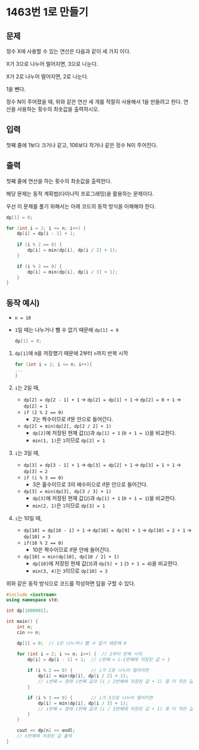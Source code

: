 # 1463번 1로 만들기

<aside>

## 문제

정수 X에 사용할 수 있는 연산은 다음과 같이 세 가지 이다.

X가 3으로 나누어 떨어지면, 3으로 나눈다.

X가 2로 나누어 떨어지면, 2로 나눈다.

1을 뺀다.

정수 N이 주어졌을 때, 위와 같은 연산 세 개를 적절히 사용해서 1을 만들려고 한다. 연산을 사용하는 횟수의 최솟값을 출력하시오.

</aside>

<aside>

## 입력

첫째 줄에 1보다 크거나 같고, 106보다 작거나 같은 정수 N이 주어진다.

</aside>

<aside>

## 출력

첫째 줄에 연산을 하는 횟수의 최솟값을 출력한다.

</aside>

해당 문제는 동적 계획법(다이나믹 프로그래밍)을 활용하는 문제이다.

우선 이 문제를 풀기 위해서는 아래 코드의 동작 방식을 이해해야 한다.

```cpp
dp[1] = 0;

for (int i = 2; i <= n; i++) {
	dp[i] = dp[i - 1] + 1;
	
	if (i % 2 == 0) {
		dp[i] = min(dp[i], dp[i / 2] + 1);
	}

	if (i % 3 == 0) {
		dp[i] = min(dp[i], dp[i / 3] + 1);
	}
}
```

<aside>

## 동작 예시)

- `n = 10`
- `1`일 때는 나누거나 뺄 수 없기 때문에 `dp[1] = 0`
    
    ```cpp
    dp[1] = 0;
    ```
    
1. `dp[1]`에 `0`을 저장했기 때문에 2부터 `n`까지 반복 시작
    
    ```cpp
    for (int i = 2; i <= n; i++){
    ...
    }
    ```
    

1. `i`는 2일 때,
    - `dp[2] = dp[2 - 1] + 1` → `dp[2] = dp[1] + 1` → `dp[2] = 0 + 1` → `dp[2] = 1`
    - `if (2 % 2 == 0)`
        - 2는 짝수이므로 if문 안으로 들어간다.
    - `dp[2] = min(dp[2], dp[2 / 2] + 1)`
        - `dp[2]`에 저장된 현재 값(`1`)과 `dp[1] + 1` (`0 + 1 = 1`)을 비교한다.
        - `min(1, 1)`은 `1`이므로 `dp[2] = 1`

1. `i`는 3일 때,
    - `dp[3] = dp[3 - 1] + 1` → `dp[3] = dp[2] + 1` → `dp[3] = 1 + 1` → `dp[3] = 2`
    - `if (i % 3 == 0)`
        - 3은 홀수이므로 3의 배수미으로 if문 안으로 들어간다.
    - `dp[3] = min(dp[3], dp[3 / 3] + 1)`
        - `dp[3]`에 저장된 현재 값(`2`)과 `dp[1] + 1` (`0 + 1 = 1`)을 비교한다.
        - `min(2, 1)`은 `1`이므로 `dp[3] = 1`

1. `i`는 10일 때,
    - `dp[10] = dp[10 - 1] + 1` → `dp[10] = dp[9] + 1` → `dp[10] = 2 + 1` → `dp[10] = 3`
    - `if(10 % 2 == 0)`
        - 10은 짝수이므로 if문 안에 들어간다.
    - `dp[10] = min(dp[10], dp[10 / 2] + 1)`
        - `dp[10]`에 저장된 현재 값(`3`)과 `dp[5] + 1` (`3 + 1 = 4`)을 비교한다.
        - `min(3, 4)`는 `3`이므로 `dp[10] = 3`
</aside>

위와 같은 동작 방식으로 코드를 작성하면 답을 구할 수 있다.

```cpp
#include <iostream>
using namespace std;

int dp[1000001];

int main() {
	int n;
	cin >> n;

	dp[1] = 0;	// 1은 나누거나 뺄 수 없기 때문에 0

	for (int i = 2; i <= n; i++) {	// 2부터 반복 시작
		dp[i] = dp[i - 1] + 1;	// i번째 = i-1번째에 저장된 값 + 1
		
		if (i % 2 == 0) {		// i가 2로 나누어 떨어지면
			dp[i] = min(dp[i], dp[i / 2] + 1);
			// i번째 = 원래 i번째 값과 (i / 2번째에 저장된 값 + 1) 중 더 작은 값
		}

		if (i % 3 == 0) {		// i가 3으로 나누어 떨어지면
			dp[i] = min(dp[i], dp[i / 3] + 1);
			// i번째 = 원래 i번째 값과 (i / 3번째에 저장된 값 + 1) 중 더 작은 값
		}
	}

	cout << dp[n] << endl;
	// n번째에 저장된 값 출력
}
```
